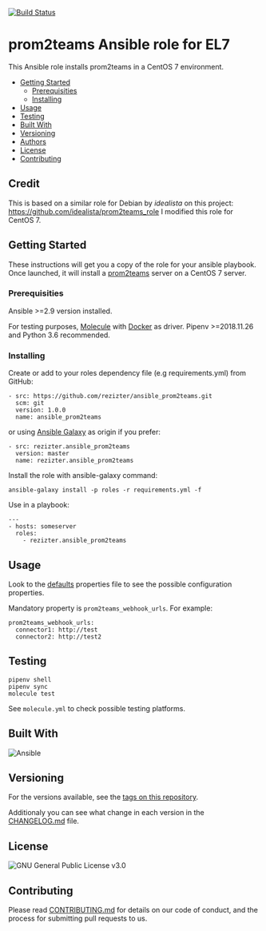 
[![Build Status](https://travis-ci.org/rezizter/ansible_prom2teams.png)](https://app.travis-ci.com/github/rezizter/ansible_prom2teams)

# prom2teams Ansible role for EL7

This Ansible role installs prom2teams in a CentOS 7 environment.

- [Getting Started](#getting-started)
	- [Prerequisities](#prerequisities)
	- [Installing](#installing)
- [Usage](#usage)
- [Testing](#testing)
- [Built With](#built-with)
- [Versioning](#versioning)
- [Authors](#authors)
- [License](#license)
- [Contributing](#contributing)

## Credit

This is based on a similar role for Debian by *idealista* on this project: https://github.com/idealista/prom2teams_role
I modified this role for CentOS 7.

## Getting Started

These instructions will get you a copy of the role for your ansible playbook. Once launched, it will install a [prom2teams](https://github.com/idealista/prom2teams) server on a CentOS 7 server.

### Prerequisities

Ansible >=2.9 version installed.

For testing purposes, [Molecule](https://molecule.readthedocs.io/) with [Docker](https://www.docker.com/) as driver. Pipenv >=2018.11.26 and Python 3.6 recommended.

### Installing

Create or add to your roles dependency file (e.g requirements.yml) from GitHub:

```
- src: https://github.com/rezizter/ansible_prom2teams.git
  scm: git
  version: 1.0.0
  name: ansible_prom2teams
```

or using [Ansible Galaxy](https://galaxy.ansible.com/rezizter/ansible_prom2teams/) as origin if you prefer:

```
- src: rezizter.ansible_prom2teams
  version: master
  name: rezizter.ansible_prom2teams
```

Install the role with ansible-galaxy command:

```
ansible-galaxy install -p roles -r requirements.yml -f
```

Use in a playbook:

```
---
- hosts: someserver
  roles:
    - rezizter.ansible_prom2teams
```

## Usage

Look to the [defaults](defaults/main.yml) properties file to see the possible configuration properties.

Mandatory property is `prom2teams_webhook_urls`. For example:

```
prom2teams_webhook_urls:
  connector1: http://test
  connector2: http://test2
```

## Testing

```
pipenv shell
pipenv sync
molecule test
```

See `molecule.yml` to check possible testing platforms.

## Built With

![Ansible](https://img.shields.io/badge/ansible-7.0.0-green.svg)

## Versioning

For the versions available, see the [tags on this repository](https://github.com/rezizter/ansible_prom2teams/tags).

Additionaly you can see what change in each version in the [CHANGELOG.md](CHANGELOG.md) file.

## License

![GNU General Public License v3.0](https://img.shields.io/badge/License-GNU%20GPL-blue)

## Contributing

Please read [CONTRIBUTING.md](.github/CONTRIBUTING.md) for details on our code of conduct, and the process for submitting pull requests to us.
